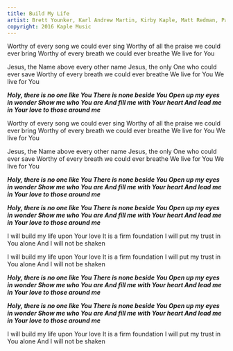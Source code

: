 ```yaml
---
title: Build My Life
artist: Brett Younker, Karl Andrew Martin, Kirby Kaple, Matt Redman, Pat Barrett
copyright: 2016 Kaple Music
---
```

Worthy of every song
 we could ever sing
Worthy of all the praise
 we could ever bring
Worthy of every breath
 we could ever breathe
We live for You

Jesus, the Name above
 every other name
Jesus, the only One
 who could ever save
Worthy of every breath
 we could ever breathe
We live for You
We live for You

 ***Holy, there is no one like You
  There is none beside You
  Open up my eyes in wonder
  Show me who You are
  And fill me with Your heart
  And lead me in Your love
   to those around me***

Worthy of every song
 we could ever sing
Worthy of all the praise
 we could ever bring
Worthy of every breath
 we could ever breathe
We live for You
We live for You

Jesus, the Name above
 every other name
Jesus, the only One
 who could ever save
Worthy of every breath
 we could ever breathe
We live for You
We live for You

 ***Holy, there is no one like You
  There is none beside You
  Open up my eyes in wonder
  Show me who You are
  And fill me with Your heart
  And lead me in Your love
   to those around me***

 ***Holy, there is no one like You
  There is none beside You
  Open up my eyes in wonder
  Show me who You are
  And fill me with Your heart
  And lead me in Your love
   to those around me***

I will build my life
 upon Your love
It is a firm foundation
I will put my trust
 in You alone
And I will not be shaken

I will build my life
 upon Your love
It is a firm foundation
I will put my trust
 in You alone
And I will not be shaken

 ***Holy, there is no one like You
  There is none beside You
  Open up my eyes in wonder
  Show me who You are
  And fill me with Your heart
  And lead me in Your love
   to those around me***

 ***Holy, there is no one like You
  There is none beside You
  Open up my eyes in wonder
  Show me who You are
  And fill me with Your heart
  And lead me in Your love
   to those around me***

I will build my life
 upon Your love
It is a firm foundation
I will put my trust
 in You alone
And I will not be shaken